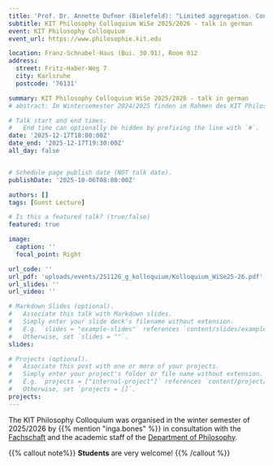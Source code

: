 ```yaml
---
title: 'Prof. Dr. Annette Dufner (Bielefeld): "Limited aggregation. Considerations on the person-neutral aspect of interpersonal offsetting and weighing up"'
subtitle: KIT Philosophy Colloquium WiSe 2025/2026 - talk in german
event: KIT Philosophy Colloquium
event_url: https://www.philosophie.kit.edu

location: Franz-Schnabel-Haus (Bui. 30.91), Room 012
address:
  street: Fritz-Haber-Weg 7
  city: Karlsruhe
  postcode: '76131'

summary: KIT Philosophy Colloquium WiSe 2025/2026 - talk in german
# abstract: Im Wintersemester 2024/2025 finden im Rahmen des KIT Philosophie-Kolloquium drei Vorträge statt.

# Talk start and end times.
#   End time can optionally be hidden by prefixing the line with `#`.
date: '2025-12-17T18:00:00Z'
date_end: '2025-12-17T19:30:00Z'
all_day: false


# Schedule page publish date (NOT talk date).
publishDate: '2025-10-06T08:00:00Z'

authors: []
tags: [Guest Lecture]

# Is this a featured talk? (true/false)
featured: true

image:
  caption: ''
  focal_point: Right

url_code: ''
url_pdf: 'uploads/events/251126_g_kolloquium/Kolloquium_WiSe25-26.pdf'
url_slides: ''
url_video: ''

# Markdown Slides (optional).
#   Associate this talk with Markdown slides.
#   Simply enter your slide deck's filename without extension.
#   E.g. `slides = "example-slides"` references `content/slides/example-slides.md`.
#   Otherwise, set `slides = ""`.
slides:

# Projects (optional).
#   Associate this post with one or more of your projects.
#   Simply enter your project's folder or file name without extension.
#   E.g. `projects = ["internal-project"]` references `content/project/deep-learning/index.md`.
#   Otherwise, set `projects = []`.
projects:
---
```


The KIT Philosophy Colloquium was organised in the winter semester of 2025/2026 by {{% mention "inga.bones" %}} in consultation with the [Fachschaft](https://geistsoz.de/) and the academic staff of the [Department of Philosophy](https://www.philosophie.kit.edu). 

{{% callout note%}}
**Students** are very welcome!
{{% /callout %}}


<!-- <mark style=hlblue>Student:innen sind herzlich willkommen!</mark> -->